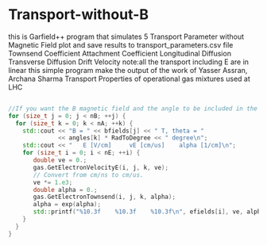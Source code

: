 # Transport-without-B
this is Garfield++ program that simulates 5 Transport Parameter without Magnetic Field 
plot and save results to transport_parameters.csv file
Townsend Coefficient
Attachment Coefficient
Longitudinal Diffusion
Transverse Diffusion
Drift Velocity
note:all the transport including E are in linear 
this simple program make the output of the work of Yasser Assran, Archana Sharma
Transport Properties of operational gas mixtures used at LHC
```c++

//If you want the B magnetic field and the angle to be included in the simulations 
for (size_t j = 0; j < nB; ++j) {
  for (size_t k = 0; k < nA; ++k) {
    std::cout << "B = " << bfields[j] << " T, theta = "
              << angles[k] * RadToDegree << " degree\n";
    std::cout << "   E [V/cm]     vE [cm/us]    alpha [1/cm]\n";
    for (size_t i = 0; i < nE; ++i) {
       double ve = 0.;
       gas.GetElectronVelocityE(i, j, k, ve);
       // Convert from cm/ns to cm/us.
       ve *= 1.e3;
       double alpha = 0.;
       gas.GetElectronTownsend(i, j, k, alpha);
       alpha = exp(alpha);
       std::printf("%10.3f    %10.3f    %10.3f\n", efields[i], ve, alpha);
    }
  }
}
```

